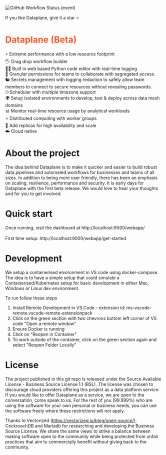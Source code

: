 ![GitHub Workflow Status (event)](https://img.shields.io/github/workflow/status/dataplane-app/dataplane/CI-main-dataplane?label=Github%20Actions:%20Go%20Tests)

If you like Dataplane, give it a star ⭐

# <span style="color:#FF5722">Dataplane (Beta)</span>
⚡️ Extreme performance with a low resource footprint <br />
🖐 Drag drop workflow builder<br />
🧑‍💻 Built in web based Python code editor with real-time logging<br />
👮 Granular permissions for teams to collaborate with segregated access. <br />
🐿 Secrets management with logging redaction to safely allow team members to connect to secure resources without revealing passwords. <br />
⏱ Scheduler with multiple timezone support<br />
🌍 Setup isolated environments to develop, test & deploy across data mesh domains<br />
📊 Monitor real-time resource usage by analytical workloads<br />
⭐️ Distributed computing with worker groups<br />
🌳 Add replicas for high availability and scale<br />
☁️ Cloud native <br />

# About the project
The idea behind Dataplane is to make it quicker and easier to build robust data pipelines and automated workflows for businesses and teams of all sizes. In addition to being more user friendly, there has been an emphasis on scaling, resilience, performance and security. It is early days for Dataplane with the first beta release. We would love to hear your thoughts and for you to get involved. 

# Quick start
Once running, visit the dashboard at http://localhost:9000/webapp/<br /><br />
First time setup: http://localhost:9000/webapp/get-started

# Development
We setup a containerised environment in VS code using docker-compose. The idea is to have a simple setup that could simulate a Containerised/Kubernetes setup for basic development in either Mac, Windows or Linux dev environment. 

To run follow these steps
1. Install Remote Development in VS Code - extension id: ms-vscode-remote.vscode-remote-extensionpack
2. Click on the green section with two chevrons bottom left corner of VS code "Open a remote window"
3. Ensure Docker is running
4. Click on "Reopen in Container" 
5. To work outside of the container, click on the green section again and select "Reopen Folder Locally"


# License

The project published in this git repo is released under the Source Available License - Business Source License 1.1 (BSL). The license was chosen to discourage cloud providers offering this project as a data platform service. If you would like to offer Dataplane as a service, we are open to the conversation, come speak to us. For the rest of you (99.999%) who are using the software for your own personal or business needs, you can use the software freely where these restrictions will not apply. 

Thanks to Vectorized (https://vectorized.io/blog/open-source/), CockroachDB and Mariadb for researching and developing the Business Source License. We share the same views to strike a balance between making software open to the community while being protected from unfair practices that aim to commercially benefit without giving back to the community. 
